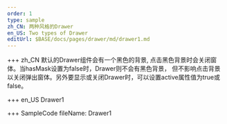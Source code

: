 ```yaml
--- 
order: 1
type: sample
zh_CN: 两种风格的Drawer
en_US: Two types of Drawer
editUrl: $BASE/docs/pages/drawer/md/drawer1.md
---
```


+++ zh_CN
默认的Drawer组件会有一个黑色的背景, 点击黑色背景时会关闭窗体。当hasMask设置为false时，Drawer则不会有黑色背景，
    但不影响点击背景以关闭弹出窗体。另外要显示或关闭Drawer时，可以设置active属性值为true或false。

+++ en_US
Drawer1

+++ SampleCode
fileName: Drawer1

